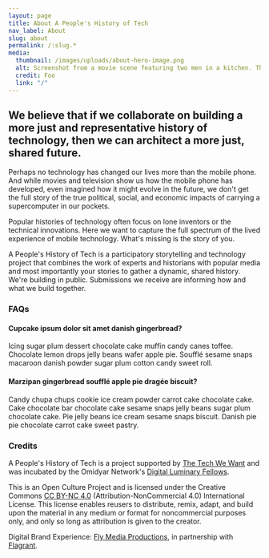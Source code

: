 ```yaml
---
layout: page
title: About A People's History of Tech
nav_label: About
slug: about
permalink: /:slug.*
media:
  thumbnail: /images/uploads/about-hero-image.png
  alt: Screenshot from a movie scene featuring two men in a kitchen. The man in the foreground is shirtless, wearing a gold necklace, and talking on a cordless phone, with a playful expression. He has a closely cropped haircut. In the background, another man, wearing a black T-shirt with the text 'YES I AM BLACK' in yellow letters, is holding an American football and smiling broadly. The kitchen is wood-paneled with a fridge covered in children's drawings, and the image contains a media player overlay with a play button and a caption that reads 'Show me the money.
  credit: Foo
  link: "/"
---
```

## We believe that if we collaborate on building a more just and representative history of technology, then we can architect a more just, shared future.

Perhaps no technology has changed our lives more than the mobile phone. And while movies and television show us how the mobile phone has developed, even imagined how it might evolve in the future, we don't get the full story of the true political, social, and economic impacts of carrying a supercomputer in our pockets.

Popular histories of technology often focus on lone inventors or the technical innovations. Here we want to capture the full spectrum of the lived experience of mobile technology. What's missing is the story of you.

A People's History of Tech is a participatory storytelling and technology project that combines the work of experts and historians with popular media and most importantly your stories to gather a dynamic, shared history. We're building in public. Submissions we receive are informing how and what we build together.

### FAQs

#### Cupcake ipsum dolor sit amet danish gingerbread?

Icing sugar plum dessert chocolate cake muffin candy canes toffee. Chocolate lemon drops jelly beans wafer apple pie. Soufflé sesame snaps macaroon danish powder sugar plum cotton candy sweet roll.

#### Marzipan gingerbread soufflé apple pie dragée biscuit?

Candy chupa chups cookie ice cream powder carrot cake chocolate cake. Cake chocolate bar chocolate cake sesame snaps jelly beans sugar plum chocolate cake. Pie jelly beans ice cream sesame snaps biscuit. Danish pie pie chocolate carrot cake sweet pastry.

### Credits

A People's History of Tech is a project supported by [The Tech We Want](#) and was incubated by the Omidyar Network's [Digital Luminary Fellows](#).

This is an Open Culture Project and is licensed under the Creative Commons [CC BY-NC 4.0](#) (Attribution-NonCommercial 4.0) International License. This license enables reusers to distribute, remix, adapt, and build upon the material in any medium or format for noncommercial purposes only, and only so long as attribution is given to the creator.

Digital Brand Experience: [Fly Media Productions](#), in partnership with [Flagrant](#).
